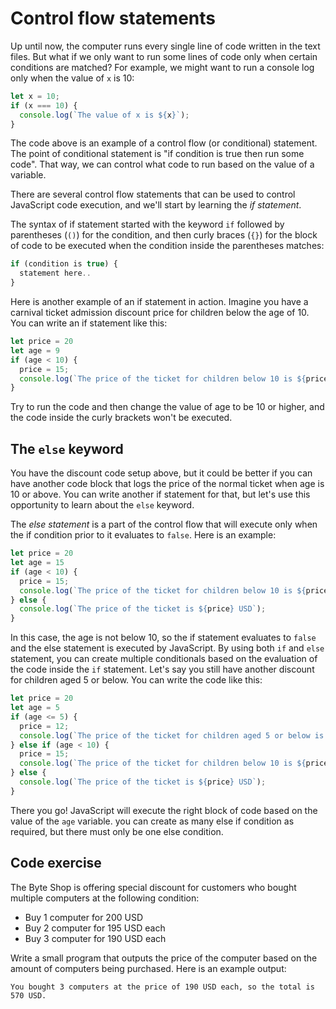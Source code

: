# Control flow statements

Up until now, the computer runs every single line of code written in the text files. But what if we only want to run some lines of code only when certain conditions are matched? For example, we might want to run a console log only when the value of `x` is 10:

```js
let x = 10;
if (x === 10) {
  console.log(`The value of x is ${x}`);
}
```

The code above is an example of a control flow (or conditional) statement. The point of conditional statement is "if condition is true then run some code". That way, we can control what code to run based on the value of a variable.

There are several control flow statements that can be used to control JavaScript code execution, and we'll start by learning the _if statement_.

The syntax of if statement started with the keyword `if` followed by parentheses (`()`) for the condition, and then curly braces (`{}`) for the block of code to be executed when the condition inside the parentheses matches:

```js
if (condition is true) {
  statement here..
}
```

Here is another example of an if statement in action. Imagine you have a carnival ticket admission discount price for children below the age of 10. You can write an if statement like this:

```js
let price = 20
let age = 9
if (age < 10) {
  price = 15;
  console.log(`The price of the ticket for children below 10 is ${price} USD`);
}
```

Try to run the code and then change the value of age to be 10 or higher, and the code inside the curly brackets won't be executed.

## The `else` keyword

You have the discount code setup above, but it could be better if you can have another code block that logs the price of the normal ticket when age is 10 or above. You can write another if statement for that, but let's use this opportunity to learn about the `else` keyword.

The _else statement_ is a part of the control flow that will execute only when the if condition prior to it evaluates to `false`. Here is an example:

```js
let price = 20
let age = 15
if (age < 10) {
  price = 15;
  console.log(`The price of the ticket for children below 10 is ${price} USD`);
} else {
  console.log(`The price of the ticket is ${price} USD`);
}
```

In this case, the age is not below 10, so the if statement evaluates to `false` and the else statement is executed by JavaScript. By using both `if` and `else` statement, you can create multiple conditionals based on the evaluation of the code inside the `if` statement. Let's say you still have another discount for children aged 5 or below. You can write the code like this:

```js
let price = 20
let age = 5
if (age <= 5) {
  price = 12;
  console.log(`The price of the ticket for children aged 5 or below is ${price} USD`);
} else if (age < 10) {
  price = 15;
  console.log(`The price of the ticket for children below 10 is ${price} USD`);
} else {
  console.log(`The price of the ticket is ${price} USD`);
}
```

There you go! JavaScript will execute the right block of code based on the value of the `age` variable. you can create as many else if condition as required, but there must only be one else condition.

## Code exercise

The Byte Shop is offering special discount for customers who bought multiple computers at the following condition:

* Buy 1 computer for 200 USD
* Buy 2 computer for 195 USD each
* Buy 3 computer for 190 USD each

Write a small program that outputs the price of the computer based on the amount of computers being purchased. Here is an example output:

```shell
You bought 3 computers at the price of 190 USD each, so the total is 570 USD.
```